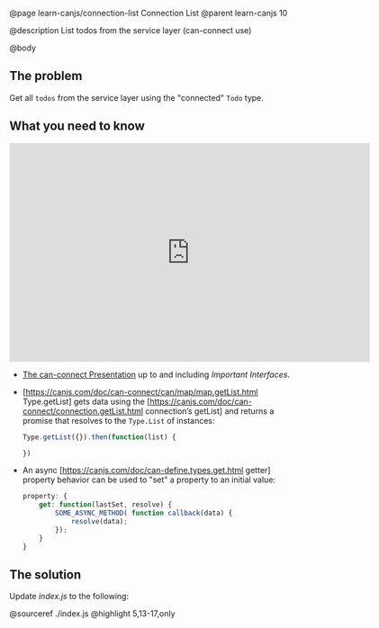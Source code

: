 @page learn-canjs/connection-list Connection List
@parent learn-canjs 10

@description List todos from the service layer (can-connect use)

@body


## The problem

Get all `todos` from the service layer using the "connected" `Todo` type.

## What you need to know

<iframe src="https://docs.google.com/presentation/d/e/2PACX-1vRrAKhe4VezwxYfJ1FJYPNPLNcrE8iu6xQPlxv3tzQbjIHaBmsUUmz-N3f2PFEmSjI4Z0lHPQWa5p3J/embed?start=false&loop=false&delayms=3000#slide=45" frameborder="0" width="640" height="389" allowfullscreen="true" mozallowfullscreen="true" webkitallowfullscreen="true"></iframe>

- [The can-connect Presentation](https://docs.google.com/presentation/d/1ZuxUR9HXKyGqqG9HUQBqwqSJRFG5PJsRMdzZ1-TGAos/edit?usp=sharing#slide=45) up to and including _Important Interfaces_.
- [https://canjs.com/doc/can-connect/can/map/map.getList.html Type.getList] gets data using the
  [https://canjs.com/doc/can-connect/connection.getList.html connection’s getList] and returns a
  promise that resolves to the `Type.List` of instances:

  ```js
  Type.getList({}).then(function(list) {

  })
  ```
- An async [https://canjs.com/doc/can-define.types.get.html getter] property behavior can be used
  to "set" a property to an initial value:

  ```js
  property: {
      get: function(lastSet, resolve) {
          SOME_ASYNC_METHOD( function callback(data) {
              resolve(data);
          });
      }
  }
  ```

## The solution

Update _index.js_ to the following:

@sourceref ./index.js
@highlight 5,13-17,only
